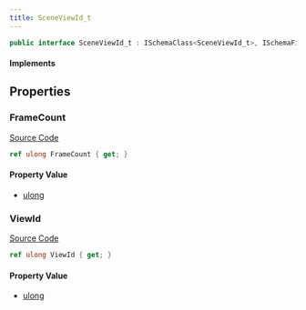 ```yaml
---
title: SceneViewId_t
---
```


```csharp
public interface SceneViewId_t : ISchemaClass<SceneViewId_t>, ISchemaField, ISchemaClass, INativeHandle
```

#### Implements

## Properties

### FrameCount

[Source Code](https://github.com/swiftly-solution/swiftlys2/blob/main/managed/src/SwiftlyS2.Generated/Schemas/Interfaces/SceneViewId_t.cs#L19)

```csharp
ref ulong FrameCount { get; }
```

#### Property Value

- [ulong](https://learn.microsoft.com/dotnet/api/system.uint64)

### ViewId

[Source Code](https://github.com/swiftly-solution/swiftlys2/blob/main/managed/src/SwiftlyS2.Generated/Schemas/Interfaces/SceneViewId_t.cs#L17)

```csharp
ref ulong ViewId { get; }
```

#### Property Value

- [ulong](https://learn.microsoft.com/dotnet/api/system.uint64)

